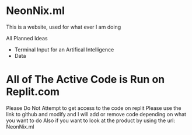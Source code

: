 # NeonNix.ml

This is a website, used for what ever I am doing

All Planned Ideas

- Terminal Input for an Artifical Intelligence
- Data


# All of The Active Code is Run on Replit.com
Please Do Not Attempt to get access to the code on replit
Please use the link to github and modify and I will add or remove code depending on what you want to do
Also if you want to look at the product by using the url: NeonNix.ml
